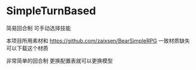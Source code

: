 # SimpleTurnBased

简易回合制 可手动选择技能

本项目所用素材和 https://github.com/zaixsen/BearSimpleRPG 一致材质缺失可以下载这个材质

非常简单的回合制 更换配置表就可以更换模型
